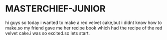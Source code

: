 # MASTERCHIEF-JUNIOR
hi guys 
so today i wanted to make a red velvet cake,but i didnt know how to make.so my friend gave me her recipe book which had the recipe of the red velvet cake.i was so excited.so lets start.